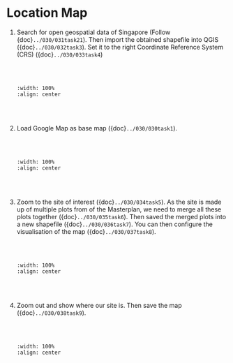 # Location Map

1. Search for open geospatial data of Singapore (Follow {doc}`../030/031task21`). Then import the obtained shapefile into QGIS ({doc}`../030/032task3`). Set it to the right Coordinate Reference System (CRS) ({doc}`../030/033task4`)

    <br/><br/>
    ```{image} ../../_static/021workflow21/img1.png
    :width: 100%
    :align: center
    ```
    <br/><br/>

2. Load Google Map as base map ({doc}`../030/030task1`).

    <br/><br/>
    ```{image} ../../_static/021workflow21/img2.png
    :width: 100%
    :align: center
    ```
    <br/><br/>

3. Zoom to the site of interest ({doc}`../030/034task5`). As the site is made up of multiple plots from of the Masterplan, we need to merge all these plots together ({doc}`../030/035task6`). Then saved the merged plots into a new shapefile ({doc}`../030/036task7`). You can then configure the visualisation of the map ({doc}`../030/037task8`).

    <br/><br/>
    ```{image} ../../_static/021workflow21/img3.png
    :width: 100%
    :align: center
    ```
    <br/><br/>

4. Zoom out and show where our site is. Then save the map ({doc}`../030/038task9`).

    <br/><br/>
    ```{image} ../../_static/021workflow21/img4.png
    :width: 100%
    :align: center
    ```
    <br/><br/>
